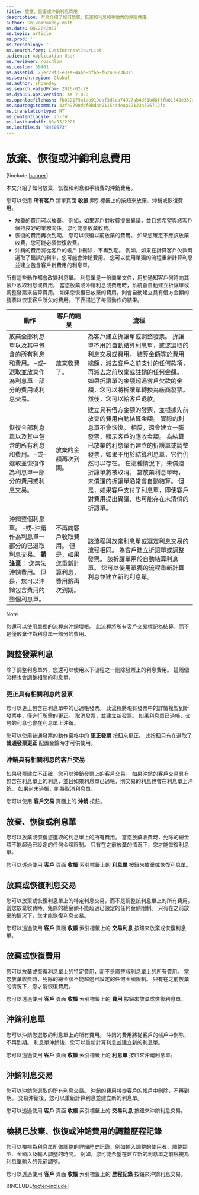 ```yaml
---
title: 放棄、恢復或沖銷利息費用
description: 本文介紹了如何放棄、恢復和利息和手續費的沖銷費用。
author: ShivamPandey-msft
ms.date: 08/22/2017
ms.topic: article
ms.prod: ''
ms.technology: ''
ms.search.form: CustInterestJourList
audience: Application User
ms.reviewer: roschlom
ms.custom: 59461
ms.assetid: 25ec29f3-e3ea-4abb-bf6b-f6240873b315
ms.search.region: Global
ms.author: shpandey
ms.search.validFrom: 2016-02-28
ms.dyn365.ops.version: AX 7.0.0
ms.openlocfilehash: fb022179a1eb919eaf3d2ea74927ab4d61bd6fffb81348e352af7cf78d4b178c
ms.sourcegitcommit: 42fe9790ddf0bdad911544deaa82123a396712fb
ms.translationtype: HT
ms.contentlocale: zh-TW
ms.lasthandoff: 08/05/2021
ms.locfileid: "8450573"
---
```

# <a name="waive-reinstate-or-reverse-interest-fees"></a>放棄、恢復或沖銷利息費用

[!include [banner](../includes/banner.md)]

本文介紹了如何放棄、恢復和利息和手續費的沖銷費用。

您可以使用 **所有客戶** 清單頁面 **收帳** 索引標籤上的按鈕來放棄、沖銷或恢復費用。

-   放棄的費用可以放棄。 例如，如果客戶對收費提出異議，並且您希望與該客戶保持良好的業務關係，您可能會放棄收費。
-   恢復的費用再次到期。 您可以恢復以前放棄的費用。 如果您確定不應該放棄收費，您可能必須恢復收費。
-   沖銷的費用將從客戶的帳戶中刪除，不再到期。 例如，如果在計算客戶欠款時選取了錯誤的利率，您可能會沖銷費用。 您可以使用單獨的流程重新計算利息並建立包含客戶新費用的利息單。

所有這些動作都會改變利息單。 利息單是一份商業文件，用於通知客戶何時向其帳戶收取利息或費用。 當您放棄或沖銷利息或費用時，系統會自動建立折讓單或調整發票來結算費用。 如果您恢復已放棄的費用，則會自動建立具有借方金額的發票以恢復客戶所欠的費用。 下表描述了每個動作的結果。

| 動作                                                                                                                                                                                                            | 客戶的結果                                                                                             | 流程                                                                                                                                                                                                                                                                                                                                                                                                                                                                                                                                                                                                                                                                                                                         |
|-------------------------------------------------------------------------------------------------------------------------------------------------------------------------------------------------------------------|---------------------------------------------------------------------------------------------------------------------|---------------------------------------------------------------------------------------------------------------------------------------------------------------------------------------------------------------------------------------------------------------------------------------------------------------------------------------------------------------------------------------------------------------------------------------------------------------------------------------------------------------------------------------------------------------------------------------------------------------------------------------------------------------------------------------------------------------------------------|
| 放棄全部利息單以及其中包含的所有利息和費用。 –或–選取並放棄作為利息單一部分的費用或利息交易。                                        | 放棄收費了。                                                                                           | 為客戶建立折讓單或調整發票。 折讓單不用於自動結算利息單，或您選取的利息交易或費用。 結算金額等於費用總額，減去客戶之前支付的任何款項，再減去之前放棄或註銷的任何金額。 如果折讓單的金額超過客戶欠款的金額，您可以將折讓單轉換為廠商發票。 然後，您可以給客戶退款。                                                       |
| 恢復全部利息單以及其中包含的所有利息和費用。 –或–選取並恢復作為利息單一部分的費用或利息交易。                                | 放棄的金額再次到期。                                                                                     | 建立具有借方金額的發票，並根據先前放棄的費用自動結算金額。 實際的利息單不會恢復。 相反，還會建立一張發票，顯示客戶的應收金額。 為結算已放棄的利息單而建立的折讓單或調整發票，如果不用於結算利息單，它們仍然可以存在。 在這種情況下，未償還折讓單將被取消。 當放棄利息單時，未償還的折讓單通常會自動結算。 但是，如果客戶支付了利息單，即使客戶對費用提出異議，也可能存在未清償的折讓單。 |
| 沖銷整個利息單。 –或–沖銷作為利息單一部分的已選取利息交易。 **請注意：** 您無法沖銷費用。 但是，您可以沖銷包含費用的整個利息單。 | 不再向客戶收取費用。 但是，如果您重新計算利息，費用將再次到期。 | 該流程與放棄利息單或選定利息交易的流程相同。 為客戶建立折讓單或調整發票。 該折讓單用於自動結算利息單。 您可以使用單獨的流程重新計算利息並建立新的利息單。                                                                                                                                                                                                                                                                                                                                                                                              |

> [!NOTE] 
> 您還可以使用單獨的流程來沖銷壞帳。 此流程將所有客戶交易標記為結算，而不是僅放棄作為利息單一部分的費用。

## <a name="adjust-interest-for-invoices"></a>調整發票利息
除了調整利息單外，您還可以使用以下流程之一刪除發票上的利息費用。 這兩個流程也會調整相關的利息單。

### <a name="correct-an-invoice-that-has-associated-interest"></a>更正具有相關利息的發票

您可以更正包含在利息單中的已過帳發票。 此流程將現有發票中的詳情複製到新發票中，僅進行所需的更正。 取消發票，並建立新發票。 如果利息單已過帳，交易的利息也會在利息單上沖銷。 

您可以使用普通發票的動作窗格中的 **更正發票** 按鈕來更正。 此按鈕只有在選取了 **普通發票更正** 配置金鑰時才可供使用。

### <a name="reverse-a-customer-transaction-that-has-associated-interest"></a>沖銷具有相關利息的客戶交易

如果發票建立不正確，您可以沖銷發票上的客戶交易。 如果沖銷的客戶交易具有包含在利息單上的利息，並且如果利息單已過帳，則交易的利息也會在利息單上沖銷。 如果尚未過帳，則將取消利息單。 

您可以使用 **客戶交易** 頁面上的 **沖銷** 按鈕。

## <a name="waive-or-reinstate-interest-notes"></a>放棄、恢復或利息單
您可以放棄或恢復您選取的利息單上的所有費用。 當您放棄收費時，免除的總金額不能超過已設定的任何金額限制。 只有在之前放棄的情況下，您才能恢復利息單。 

您可以透過使用 **客戶** 頁面 **收帳** 索引標籤上的 **利息單** 按鈕來放棄或恢復利息單。

## <a name="waive-or-reinstate-interest-transactions"></a>放棄或恢復利息交易
您可以放棄或恢復利息單上的特定利息交易，而不是調整該利息單上的所有費用。 當您放棄收費時，免除的總金額不能超過已設定的任何金額限制。 只有在之前放棄的情況下，您才能恢復利息交易。 

您可以透過使用 **客戶** 頁面 **收帳** 索引標籤上的 **交易利息** 按鈕來放棄或恢復利息單。

## <a name="waive-or-reinstate-fees"></a>放棄或恢復費用
您可以放棄或恢復利息單上的特定費用，而不是調整該利息單上的所有費用。 當您放棄收費時，免除的總金額不能超過已設定的任何金額限制。 只有在之前放棄的情況下，您才能恢復費用。 

您可以透過使用 **客戶** 頁面 **收帳** 索引標籤上的 **費用** 按鈕來放棄或恢復利息單。

## <a name="reverse-interest-notes"></a>沖銷利息單
您可以沖銷您選取的利息單上的所有費用。 沖銷的費用將從客戶的帳戶中刪除，不再到期。 利息單沖銷後，您可以重新計算利息並建立新的利息單。 

您可以透過使用 **客戶** 頁面 **收帳** 索引標籤上的 **利息單** 按鈕來沖銷利息單。

## <a name="reverse-interest-transactions"></a>沖銷利息交易
您可以沖銷您選取的所有利息交易。 沖銷的費用將從客戶的帳戶中刪除，不再到期。 交易沖銷後，您可以重新計算利息並建立新的利息單。

您可以透過使用 **客戶** 頁面 **收帳** 索引標籤上的 **交易利息** 按鈕來沖銷利息交易。

## <a name="view-the-history-of-adjustments-for-charges-that-were-waived-reinstated-or-reversed"></a>檢視已放棄、恢復或沖銷費用的調整歷程記錄
您可以檢視為利息單所做調整的詳細歷史記錄，例如輸入調整的使用者、調整類型、金額以及輸入調整的時間。 例如，您可能希望在建立新的利息單之前檢視為利息單輸入的先前調整。 

您可以透過使用 **客戶** 頁面 **收帳** 索引標籤上的 **歷程記錄** 按鈕來沖銷利息交易。





[!INCLUDE[footer-include](../../includes/footer-banner.md)]